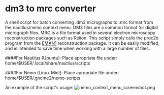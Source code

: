 # dm3 to mrc converter

A shell script for batch converting .dm3 micrographs to .mrc format from the nautilus/nemo context menu.
DM3 files are a common format for digital micrograph files. MRC is a file format used in several electron microscopy reconstruction packages such as Relion. This script simply calls the proc2d program from the <a href="package.http://blake.bcm.edu/emanwiki/EMAN/">EMAN1</a> reconstruction package. It can be easily modified, and is intended to save time when working with a large number of files.

####For Nautilus (Ubuntu):
Place apropriate file under:&nbsp;&nbsp;&nbsp; home/$USER/.local/share/nautilus/scripts

####For Nemo (Linux Mint):
Place apropriate file under:&nbsp;&nbsp;&nbsp; home/$USER/.gnome2/nemo-scripts

An example of the script's usage:
<img src="http://i.imgur.com/J5XCDF1.png" title="nemo_context_menu_screenshot.png" /></a>
